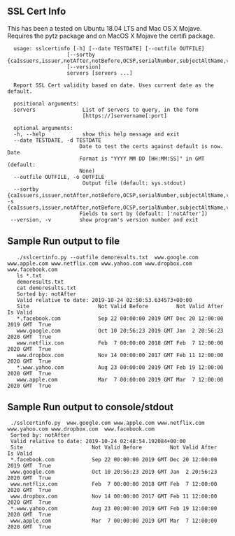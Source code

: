 ## SSL Cert Info ##

This has been a tested on Ubuntu 18.04 LTS and Mac OS X Mojave.
Requires the pytz package and on MacOS X Mojave the certifi package.

      usage: sslcertinfo [-h] [--date TESTDATE] [--outfile OUTFILE]
                       [--sortby {caIssuers,issuer,notAfter,notBefore,OCSP,serialNumber,subjectAltName,version}]
                       [--version]
                       servers [servers ...]

      Report SSL Cert validity based on date. Uses current date as the default.

      positional arguments:
      servers               List of servers to query, in the form
                            [https://]servername[:port]

      optional arguments:
      -h, --help            show this help message and exit
      --date TESTDATE, -d TESTDATE
                           Date to test the certs against default is now. Date
                           Format is "YYYY MM DD [HH:MM:SS]" in GMT (default:
                           None)
      --outfile OUTFILE, -o OUTFILE
                            Output file (default: sys.stdout)
      --sortby {caIssuers,issuer,notAfter,notBefore,OCSP,serialNumber,subjectAltName,version}, -s {caIssuers,issuer,notAfter,notBefore,OCSP,serialNumber,subjectAltName,version}
                           Fields to sort by (default: ['notAfter'])
     --version, -v         show program's version number and exit

## Sample Run output to file ##

       ./sslcertinfo.py --outfile demoresults.txt  www.google.com www.apple.com www.netflix.com www.yahoo.com www.dropbox.com  www.facebook.com
       ls *.txt
       demoresults.txt
       cat demoresults.txt 
       Sorted by: notAfter
       Valid relative to date: 2019-10-24 02:50:53.634573+00:00
       Site                      Not Valid Before         Not Valid After           Is Valid
       *.facebook.com            Sep 22 00:00:00 2019 GMT Dec 20 12:00:00 2019 GMT  True
       www.google.com            Oct 10 20:56:23 2019 GMT Jan  2 20:56:23 2020 GMT  True
       www.netflix.com           Feb  7 00:00:00 2018 GMT Feb  7 12:00:00 2020 GMT  True
       www.dropbox.com           Nov 14 00:00:00 2017 GMT Feb 11 12:00:00 2020 GMT  True
       *.www.yahoo.com           Aug 23 00:00:00 2019 GMT Feb 19 12:00:00 2020 GMT  True
       www.apple.com             Mar  7 00:00:00 2019 GMT Mar  7 12:00:00 2020 GMT  True


## Sample Run output to console/stdout ##

     ./sslcertinfo.py  www.google.com www.apple.com www.netflix.com www.yahoo.com www.dropbox.com  www.facebook.com
     Sorted by: notAfter
     Valid relative to date: 2019-10-24 02:48:54.192084+00:00
     Site                      Not Valid Before         Not Valid After           Is Valid
     *.facebook.com            Sep 22 00:00:00 2019 GMT Dec 20 12:00:00 2019 GMT  True
     www.google.com            Oct 10 20:56:23 2019 GMT Jan  2 20:56:23 2020 GMT  True
     www.netflix.com           Feb  7 00:00:00 2018 GMT Feb  7 12:00:00 2020 GMT  True
     www.dropbox.com           Nov 14 00:00:00 2017 GMT Feb 11 12:00:00 2020 GMT  True
     *.www.yahoo.com           Aug 23 00:00:00 2019 GMT Feb 19 12:00:00 2020 GMT  True
     www.apple.com             Mar  7 00:00:00 2019 GMT Mar  7 12:00:00 2020 GMT  True


